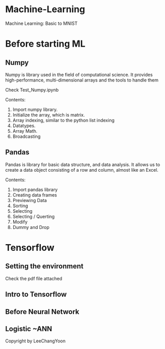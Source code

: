 # Machine-Learning
Machine Learning: Basic to MNIST

Before starting ML
==================

Numpy
-----
Numpy is library used in the field of computational science. 
It provides high-performance, multi-dimensional arrays and the tools to handle them

Check Test_Numpy.ipynb

Contents:

1. Import numpy library.
2. Initialize the array, which is matrix.
3. Array indexing, similar to the python list indexing
4. Datatypes.
5. Array Math.
6. Broadcasting

Pandas
------
Pandas is library for basic data structure, and data analysis.
It allows us to create a data object consisting of a row and column, almost like an Excel.

Contents:

1. Import pandas library
2. Creating data frames
3. Previewing Data
4. Sorting
5. Selecting 
6. Selecting / Querting
7. Modify
8. Dummy and Drop

Tensorflow
==========

Setting the environment
-----------------------
Check the pdf file attached

Intro to Tensorflow
-------------------

Before Neural Network
---------------------

Logistic ~ANN
-------------


Copyright by LeeChangYoon
